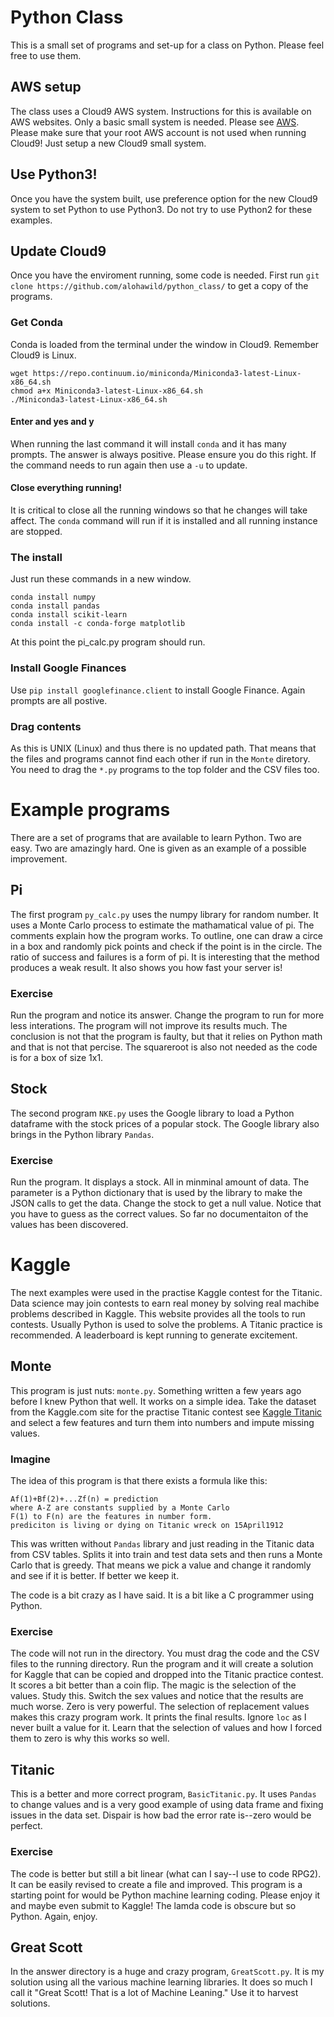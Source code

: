 # Python Class
This is a small set of programs and set-up for a class on Python. Please feel free to use them.
## AWS setup
The class uses a Cloud9 AWS system. Instructions for this is available on AWS websites. Only a basic small system is needed.
Please see [AWS](https://aws.amazon.com). Please make sure that your root AWS account is not used when running Cloud9! Just setup a new Cloud9 small system. 
## Use Python3!
Once you have the system built, use preference option for the new Cloud9 system to set Python to use Python3. Do not try to use Python2 for these examples.
## Update Cloud9
Once you have the enviroment running, some code is needed. First run `git clone https://github.com/alohawild/python_class/` to get a copy of the programs.
### Get Conda
Conda is loaded from the terminal under the window in Cloud9. Remember Cloud9 is Linux.
```
wget https://repo.continuum.io/miniconda/Miniconda3-latest-Linux-x86_64.sh
chmod a+x Miniconda3-latest-Linux-x86_64.sh
./Miniconda3-latest-Linux-x86_64.sh
```
#### Enter and yes and y
When running the last command it will install `conda` and it has many prompts. The answer is always positive. Please ensure you do this right. If the command needs to run again then use a `-u` to update.
#### Close everything running!
It is critical to close all the running windows so that he changes will take affect. The `conda` command will run if it is installed and all running instance are stopped.
### The install
Just run these commands in a new window.
```
conda install numpy
conda install pandas
conda install scikit-learn
conda install -c conda-forge matplotlib
```
At this point the pi_calc.py program should run. 
### Install Google Finances
Use `pip install googlefinance.client` to install Google Finance. Again prompts are all postive.

### Drag contents
As this is UNIX (Linux) and thus there is no updated path. That means that the files and programs cannot find each other if run in the `Monte` diretory. You need to drag the `*.py` programs to the top folder and the CSV files too. 
# Example programs
There are a set of programs that are available to learn Python. Two are easy. Two are amazingly hard. One is given as an example of a possible improvement.
## Pi
The first program `py_calc.py` uses the numpy library for random number. It uses a Monte Carlo process to estimate the mathamatical value of pi. The comments explain how the program works. To outline, one can draw a circe in a box and randomly pick points and check if the point is in the circle. The ratio of success and failures is a form of pi. It is interesting that the method produces a weak result. It also shows you how fast your server is!
### Exercise
Run the program and notice its answer. Change the program to run for more less interations. The program will not improve its results much. The conclusion is not that the program is faulty, but that it relies on Python math and that is not that percise. The squareroot is also not needed as the code is for a box of size 1x1.
## Stock
The second program `NKE.py` uses the Google library to load a Python dataframe with the stock prices of a popular stock. The Google library also brings in the Python library `Pandas`.
### Exercise
Run the program. It displays a stock. All in minminal amount of data. The parameter is a Python dictionary that is used by the library to make the JSON calls to get the data. Change the stock to get a null value. Notice that you have to guess as the correct values. So far no documentaiton of the values has been discovered.
# Kaggle
The next examples were used in the practise Kaggle contest for the Titanic. Data science may join contests to earn real money by solving real machibe problems described in Kaggle. This website provides all the tools to run contests. Usually Python is used to solve the problems. A Titanic practice is recommended. A leaderboard is kept running to generate excitement.
## Monte
This program is just nuts: `monte.py`. Something written a few years ago before I knew Python that well. It works on a simple idea.
Take the dataset from the Kaggle.com site for the practise Titanic contest see [Kaggle Titanic](https://www.kaggle.com/c/titanic) and select a few features and turn them into numbers and impute missing values.
### Imagine
The idea of this program is that there exists a formula like this:
```
Af(1)+Bf(2)+...Zf(n) = prediction
where A-Z are constants supplied by a Monte Carlo
F(1) to F(n) are the features in number form.
prediciton is living or dying on Titanic wreck on 15April1912
```
This was written without `Pandas` library and just reading in the Titanic data from CSV tables. Splits it into train and test data sets and then runs a Monte Carlo that is greedy. That means we pick a value and change it randomly and see if it is better. If better we keep it.

The code is a bit crazy as I have said. It is a bit like a C programmer using Python.
### Exercise
The code will not run in the directory. You must drag the code and the CSV files to the running directory. Run the program and it will create a solution for Kaggle that can be copied and dropped into the Titanic practice contest. It scores a bit better than a coin flip. The magic is the selection of the values. Study this. Switch the sex values and notice that the results are much worse. Zero is very powerful. The selection of replacement values makes this crazy program work. It prints the final results. Ignore `loc` as I never built a value for it. Learn that the selection of values and how I forced them to zero is why this works so well.
## Titanic
This is a better and more correct program, `BasicTitanic.py`. It uses `Pandas` to change values and is a very good example of using data frame and fixing issues in the data set. Dispair is how bad the error rate is--zero would be perfect.
### Exercise
The code is better but still a bit linear (what can I say--I use to code RPG2). It can be easily revised to create a file and improved. This program is a starting point for would be Python machine learning coding. Please enjoy it and maybe even submit to Kaggle! The lamda code is obscure but so Python. Again, enjoy.
## Great Scott
In the answer directory is a huge and crazy program, `GreatScott.py`. It is my solution using all the various machine learning libraries. It does so much I call it "Great Scott! That is a lot of Machine Leaning." Use it to harvest solutions. 
